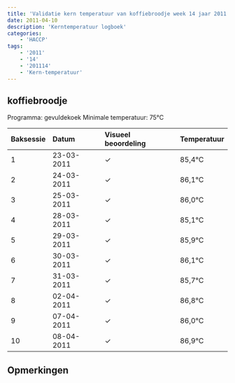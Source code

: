 ```yaml
---
title: 'Validatie kern temperatuur van koffiebroodje week 14 jaar 2011'
date: 2011-04-10
description: 'Kerntemperatuur logboek'
categories:
    - 'HACCP'
tags:
    - '2011'
    - '14'
    - '201114'
    - 'Kern-temperatuur'
---
```


## koffiebroodje

Programma: gevuldekoek
Minimale temperatuur: 75°C

| Baksessie | Datum | Visueel beoordeling | Temperatuur |
|:---|:---|:---|:---|
| 1 | 23-03-2011 | &check; | 85,4°C |
| 2 | 24-03-2011 | &check; | 86,1°C |
| 3 | 25-03-2011 | &check; | 86,0°C |
| 4 | 28-03-2011 | &check; | 85,1°C |
| 5 | 29-03-2011 | &check; | 85,9°C |
| 6 | 30-03-2011 | &check; | 86,1°C |
| 7 | 31-03-2011 | &check; | 85,7°C |
| 8 | 02-04-2011 | &check; | 86,8°C |
| 9 | 07-04-2011 | &check; | 86,0°C |
| 10 | 08-04-2011 | &check; | 86,9°C |

## Opmerkingen


